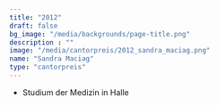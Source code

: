 ```yaml
---
title: "2012"
draft: false
bg_image: "/media/backgrounds/page-title.png"
description : ""
image: "/media/cantorpreis/2012_sandra_maciag.png"
name: "Sandra Maciag"
type: "cantorpreis"
---
```


- Studium der Medizin in Halle
